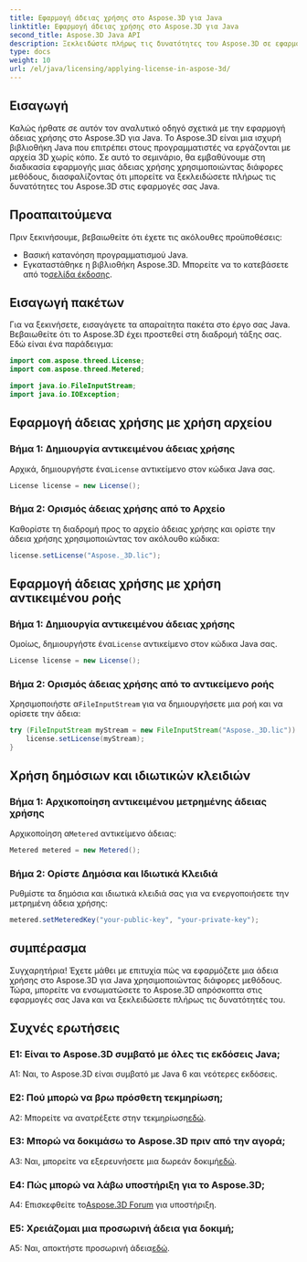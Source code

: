 ```yaml
---
title: Εφαρμογή άδειας χρήσης στο Aspose.3D για Java
linktitle: Εφαρμογή άδειας χρήσης στο Aspose.3D για Java
second_title: Aspose.3D Java API
description: Ξεκλειδώστε πλήρως τις δυνατότητες του Aspose.3D σε εφαρμογές Java ακολουθώντας τον ολοκληρωμένο οδηγό μας για την εφαρμογή αδειών.
type: docs
weight: 10
url: /el/java/licensing/applying-license-in-aspose-3d/
---
```

## Εισαγωγή

Καλώς ήρθατε σε αυτόν τον αναλυτικό οδηγό σχετικά με την εφαρμογή άδειας χρήσης στο Aspose.3D για Java. Το Aspose.3D είναι μια ισχυρή βιβλιοθήκη Java που επιτρέπει στους προγραμματιστές να εργάζονται με αρχεία 3D χωρίς κόπο. Σε αυτό το σεμινάριο, θα εμβαθύνουμε στη διαδικασία εφαρμογής μιας άδειας χρήσης χρησιμοποιώντας διάφορες μεθόδους, διασφαλίζοντας ότι μπορείτε να ξεκλειδώσετε πλήρως τις δυνατότητες του Aspose.3D στις εφαρμογές σας Java.

## Προαπαιτούμενα

Πριν ξεκινήσουμε, βεβαιωθείτε ότι έχετε τις ακόλουθες προϋποθέσεις:

- Βασική κατανόηση προγραμματισμού Java.
-  Εγκαταστάθηκε η βιβλιοθήκη Aspose.3D. Μπορείτε να το κατεβάσετε από το[σελίδα έκδοσης](https://releases.aspose.com/3d/java/).

## Εισαγωγή πακέτων

Για να ξεκινήσετε, εισαγάγετε τα απαραίτητα πακέτα στο έργο σας Java. Βεβαιωθείτε ότι το Aspose.3D έχει προστεθεί στη διαδρομή τάξης σας. Εδώ είναι ένα παράδειγμα:

```java
import com.aspose.threed.License;
import com.aspose.threed.Metered;

import java.io.FileInputStream;
import java.io.IOException;
```

## Εφαρμογή άδειας χρήσης με χρήση αρχείου

### Βήμα 1: Δημιουργία αντικειμένου άδειας χρήσης

 Αρχικά, δημιουργήστε ένα`License` αντικείμενο στον κώδικα Java σας.

```java
License license = new License();
```

### Βήμα 2: Ορισμός άδειας χρήσης από το Αρχείο

Καθορίστε τη διαδρομή προς το αρχείο άδειας χρήσης και ορίστε την άδεια χρήσης χρησιμοποιώντας τον ακόλουθο κώδικα:

```java
license.setLicense("Aspose._3D.lic");
```

## Εφαρμογή άδειας χρήσης με χρήση αντικειμένου ροής

### Βήμα 1: Δημιουργία αντικειμένου άδειας χρήσης

 Ομοίως, δημιουργήστε ένα`License` αντικείμενο στον κώδικα Java σας.

```java
License license = new License();
```

### Βήμα 2: Ορισμός άδειας χρήσης από το αντικείμενο ροής

 Χρησιμοποιήστε α`FileInputStream` για να δημιουργήσετε μια ροή και να ορίσετε την άδεια:

```java
try (FileInputStream myStream = new FileInputStream("Aspose._3D.lic")) {
    license.setLicense(myStream);
}
```

## Χρήση δημόσιων και ιδιωτικών κλειδιών

### Βήμα 1: Αρχικοποίηση αντικειμένου μετρημένης άδειας χρήσης

 Αρχικοποίηση α`Metered` αντικείμενο άδειας:

```java
Metered metered = new Metered();
```

### Βήμα 2: Ορίστε Δημόσια και Ιδιωτικά Κλειδιά

Ρυθμίστε τα δημόσια και ιδιωτικά κλειδιά σας για να ενεργοποιήσετε την μετρημένη άδεια χρήσης:

```java
metered.setMeteredKey("your-public-key", "your-private-key");
```

## συμπέρασμα

Συγχαρητήρια! Έχετε μάθει με επιτυχία πώς να εφαρμόζετε μια άδεια χρήσης στο Aspose.3D για Java χρησιμοποιώντας διάφορες μεθόδους. Τώρα, μπορείτε να ενσωματώσετε το Aspose.3D απρόσκοπτα στις εφαρμογές σας Java και να ξεκλειδώσετε πλήρως τις δυνατότητές του.

## Συχνές ερωτήσεις

### Ε1: Είναι το Aspose.3D συμβατό με όλες τις εκδόσεις Java;

A1: Ναι, το Aspose.3D είναι συμβατό με Java 6 και νεότερες εκδόσεις.

### Ε2: Πού μπορώ να βρω πρόσθετη τεκμηρίωση;

 A2: Μπορείτε να ανατρέξετε στην τεκμηρίωση[εδώ](https://reference.aspose.com/3d/java/).

### Ε3: Μπορώ να δοκιμάσω το Aspose.3D πριν από την αγορά;

 A3: Ναι, μπορείτε να εξερευνήσετε μια δωρεάν δοκιμή[εδώ](https://releases.aspose.com/).

### Ε4: Πώς μπορώ να λάβω υποστήριξη για το Aspose.3D;

 A4: Επισκεφθείτε το[Aspose.3D Forum](https://forum.aspose.com/c/3d/18) για υποστήριξη.

### Ε5: Χρειάζομαι μια προσωρινή άδεια για δοκιμή;

 A5: Ναι, αποκτήστε προσωρινή άδεια[εδώ](https://purchase.aspose.com/temporary-license/).